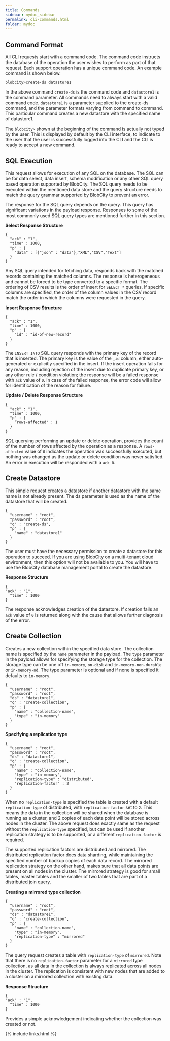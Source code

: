```yaml
---
title: Commands 
sidebar: mydoc_sidebar
permalink: cli-commands.html
folder: mydoc
---
```


## Command Format

All CLI requests start with a command code. The command code instructs the database of the operation the user wishes to perform as part of that request. Each support operation has a unique command code. An example command is shown below.
```
blobcity>create-ds datastore1
```

In the above command `create-ds` is the command code and `datastore1` is the command parameter. All commands need to always start with a valid command code. `datastore1` is a parameter supplied to the create-ds command, and the parameter formats varying from command to command. This particular command creates a new datastore with the specified name of datastore1.

The `blobcity>` shown at the beginning of the command is actually not typed by the user. This is displayed by default by the CLI interface, to indicate to the user that the user is
successfully logged into the CLI and the CLI is ready to accept a new command.

## SQL Execution

This request allows for execution of any SQL on the database. The SQL can be for data select, data insert, schema modification or any other SQL query based operation supported by BlobCity. The SQL query needs to be executed within the mentioned data store and the query structure needs to match the query grammar supported by BlobCity to prevent an error.

The response for the SQL query depends on the query. This query has significant variations in the payload response. Responses to some of the most commonly used SQL query types are mentioned further in this section.

**Select Response Structure**

```
{
  "ack" : "1",
  "time" : 1000,
  "p" : {
    "data" : [{"json" : "data"},"XML","CSV","Text"]
  }
}
```
Any SQL query intended for fetching data, responds back with the matched records containing the matched columns. The response is heterogeneous and cannot be forced to be type converted to a specific format. The ordering of CSV results is the order of insert for `SELECT *` queries. If specific columns are specified, the order of the column values in the CSV record match the order in which the columns were requested in the query.

**Insert Response Structure**

```
{
  "ack" : "1",
  "time" : 1000,
  "p" : {
    "id" : "id-of-new-record"
  }
}
```

The `INSERT INTO` SQL query responds with the primary key of the record that is inserted. The primary key is the value of the `_id` column, either auto-generated or explicitly specified in the insert. If the insert operation fails for any reason, including rejection of the insert due to duplicate primary key, or any other rule / condition violation; the response will be a failed response with `ack` value of `0`. In case of the failed response, the error code will allow for identification of the reason for failure.

**Update / Delete Response Structure**

```
{
  "ack" : "1",
  "time" : 1000,
  "p" : {
    “rows-affected" : 1
  }
}
```

SQL querying performing an update or delete operation, provides the count of the number of rows affected by the operation as a response. A `rows-affected` value of `0` indicates the operation was successfully executed, but nothing was changed as the update or delete condition was never satisfied. An error in execution will be responded with a `ack 0`.

## Create Datastore

This simple request creates a datastore if another datastore with the same name is not already present. The ds parameter is used as the name of the datastore that will be created.

```
{
  "username" : "root",
  "password" : "root",
  "q" : "create-ds",
  "p" : {
    "name" : "datastore1"
  }
}
```

The user must have the necessary permission to create a datastore for this operation to succeed. If you are using BlobCity on a multi-tenant cloud environment, then this option will not be available to you. You will have to use the BlobCity database management portal to create the datastore.

**Response Structure**

```
{
"ack" : "1",
  "time" : 1000
}
```

The response acknowledges creation of the datastore. If creation fails an `ack` value of `0` is returned along with the cause that allows further diagnosis of the error.

## Create Collection

Creates a new collection within the specified data store. The collection name is specified by the `name` parameter in the payload. The `type` parameter in the payload allows for specifying the storage type for the collection. The storage type can be one off `in-memory`, `on-disk` and `in-memory-non-durable` or `in-memory-nd`. The type parameter is optional and if none is specified it defaults to `in-memory`.

```
{
  "username" : "root",
  "password" : "root",
  "ds" : "datastore1",
  "q" : "create-collection",
  "p" : {
    "name" : "collection-name",
    "type" : "in-memory"
  }
}
```

**Specifying a replication type**

```
{
  "username" : "root",
  "password" : "root",
  "ds" : "datastore1",
  "q" : "create-collection",
  "p" : {
    "name" : "collection-name",
    "type" : "in-memory",
    "replication-type" : "distributed",
    "replication-factor" : 2
  } 
}
```

When no `replication-type` is specified the table is created with a default `replication-type` of distributed, with `replication-factor` set to `2`. This means the data in the collection will be shared when the database is running as a cluster, and 2 copies of each data point will be stored across nodes in the cluster. The above request does exactly same as the request without the `replication-type` specified, but can be used if another replication strategy is to be supported, or a different `replication-factor` is required.

The supported replication factors are distributed and mirrored. The distributed replication factor does data sharding, while maintaining the specified number of backup copies of each data record. The mirrored replication strategy on the other hand, makes sure that all data points are present on all nodes in the cluster. The mirrored strategy is good for small tables, master tables and the smaller of two tables that are part of a distributed join query.

**Creating a mirrored type collection**

```
{
  "username" : "root",
  "password" : "root",
  "ds" : "datastore1",
  "q" : "create-collection",
  "p" : {
    "name" : "collection-name",
    "type" : "in-memory",
    "replication-type" : "mirrored"
  } 
}
```

The query request creates a table with `replication-type` of `mirrored`. Note that there is no `replication-factor` parameter for a `mirrored` type collection, as all data in the collection is always replicated across all nodes in the cluster. The replication is consistent with new nodes that are added to a cluster on a mirrored collection with existing data.

**Response Structure**

```
{
"ack" : "1",
  "time" : 1000
}
```

Provides a simple acknowledgement indicating whether the collection was created or not.

{% include links.html %}
